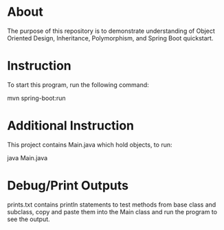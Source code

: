 # About

The purpose of this repository is to demonstrate understanding of Object Oriented Design, Inheritance, Polymorphism, and Spring Boot quickstart.

# Instruction

To start this program, run the following command:

mvn spring-boot:run

# Additional Instruction

This project contains Main.java which hold objects, to run:

java Main.java

# Debug/Print Outputs

prints.txt contains println statements to test methods from base class and subclass, copy and paste them into the Main class and run the program to see the output.
